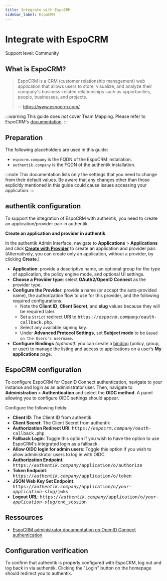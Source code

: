```yaml
---
title: Integrate with EspoCRM
sidebar_label: EspoCRM
---
```


# Integrate with EspoCRM

<span class="badge badge--secondary">Support level: Community</span>

## What is EspoCRM?

> EspoCRM is a CRM (customer relationship management) web application that allows users to store, visualize, and analyze their company's business-related relationships such as opportunities, people, businesses, and projects.
>
> -- https://www.espocrm.com/

:::warning
This guide does _not_ cover Team Mapping. Please refer to EspoCRM's [documentation](https://docs.espocrm.com/administration/oidc/#team-mapping).
:::

## Preparation

The following placeholders are used in this guide:

- `espocrm.company` is the FQDN of the EspoCRM installation.
- `authentik.company` is the FQDN of the authentik installation.

:::note
This documentation lists only the settings that you need to change from their default values. Be aware that any changes other than those explicitly mentioned in this guide could cause issues accessing your application.
:::

## authentik configuration

To support the integration of EspoCRM with authentik, you need to create an application/provider pair in authentik.

**Create an application and provider in authentik**

In the authentik Admin Interface, navigate to **Applications** > **Applications** and click **[Create with Provider](/docs/add-secure-apps/applications/manage_apps#add-new-applications)** to create an application and provider pair. (Alternatively, you can create only an application, without a provider, by clicking **Create**.)

- **Application**: provide a descriptive name, an optional group for the type of application, the policy engine mode, and optional UI settings.
- **Choose a Provider type**: select **OAuth2/OpenID Connect** as the provider type.
- **Configure the Provider**: provide a name (or accept the auto-provided name), the authorization flow to use for this provider, and the following required configurations.
    - Note the **Client ID**, **Client Secret**, and **slug** values because they will be required later.
    - Set a `Strict` redirect URI to <kbd>https://<em>espocrm.company</em>/oauth-callback.php</kbd>.
    - Select any available signing key.
    - Under **Advanced Protocol Settings**, set **Subject mode** to be `Based on the Users's username`.
- **Configure Bindings** _(optional):_ you can create a [binding](/docs/add-secure-apps/flows-stages/bindings/) (policy, group, or user) to manage the listing and access to applications on a user’s **My applications** page.

## EspoCRM configuration

To configure EspoCRM for OpenID Connect authentication, navigate to your instance and login as an administrator user. Then, navigate to **Administration** > **Authentication** and select the **OIDC method**. A panel allowing you to configure OIDC settings should appear.

Configure the following fields:

- **Client ID**: The Client ID from authentik
- **Client Secret**: The Client Secret from authentik
- **Authorization Redirect URI**: <kbd>https://<em>espocrm.company</em>/oauth-callback.php</kbd>
- **Fallback Login**: Toggle this option if you wish to have the option to use EspoCRM's integrated login as a fallback.
- **Allow OIDC login for admin users**: Toggle this option if you wish to allow administrator users to log in with OIDC.
- **Authorization Endpoint**: <kbd>https://<em>authentik.company</em>/application/o/authorize</kbd>
- **Token Endpoint**: <kbd>https://<em>authentik.company</em>/application/o/token</kbd>
- **JSON Web Key Set Endpoint**: <kbd>https://<em>authentik.company</em>/application/o/<em>your-application-slug</em>/jwks</em>
- **Logout URL**: <kbd>https://<em>authentik.company</em>/application/o/<em>your-application-slug</em>/end_session</em>

## Ressources

- [EspoCRM administrator documentation on OpenID Connect authentication](https://docs.espocrm.com/administration/oidc/)

## Configuration verification

To confirm that authentik is properly configured with EspoCRM, log out and log back in via authentik. Clicking the "Login" button on the homepage should redirect you to authentik.
